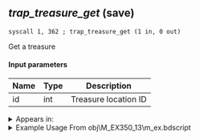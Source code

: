## *trap_treasure_get* (save)

`syscall 1, 362 ; trap_treasure_get (1 in, 0 out)`

Get a treasure

#### Input parameters
| Name | Type | Description
|------|------|------------
| id   | int   | Treasure location ID




<details>
	<summary>Appears in:</summary>
| filename | Entity (obj)
|----------|-------------
| obj\M_EX350_13\m_ex.bdscript       | ((M) Mushroom 13 (EX))          

</details>

<details>
	<summary>Example Usage From obj\M_EX350_13\m_ex.bdscript</summary>
```plaintext
L7928:
 popToSp 0
 pushImm 588
 syscall 1, 362 ; trap_treasure_get (1 in, 0 out)
 pushImm 589
 syscall 1, 362 ; trap_treasure_get (1 in, 0 out)
 pushImm 7
 pushImm 0
 syscall 1, 41 ; trap_signal_call (2 in, 0 out)
 pushFromFSp 0
 pushFromPAi L9397 ; ___ai 'light_return_wait' (L9397)
 pushImmf 0
 syscall 1, 90 ; trap_obj_act_shout (3 in, 0 out)
 gosub 4, L2575
 ret
```
</details>

